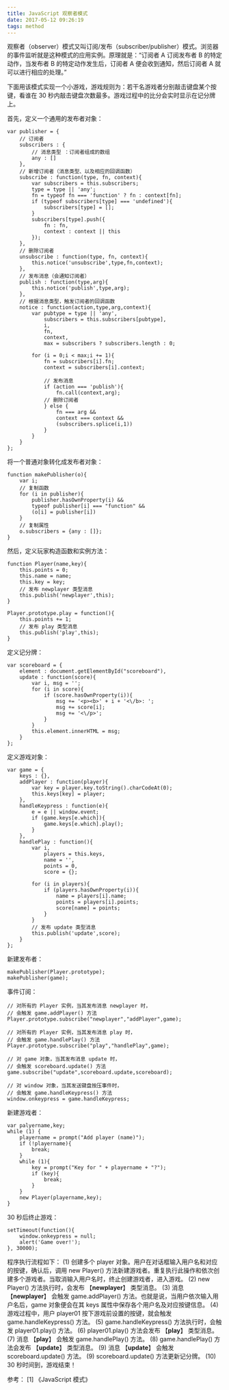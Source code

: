 ```yaml
---
title: JavaScript 观察者模式
date: 2017-05-12 09:26:19
tags: method
---
```


观察者（observer）模式又叫订阅/发布（subscriber/publisher）模式。浏览器的事件监听就是这种模式的应用实例。原理就是：“订阅者 A 订阅发布者 B 的特定动作，当发布者 B 的特定动作发生后，订阅者 A 便会收到通知，然后订阅者 A 就可以进行相应的处理。”

<!-- more -->

下面用该模式实现一个小游戏，游戏规则为：若干名游戏者分别敲击键盘某个按键，看谁在 30 秒内敲击键盘次数最多。游戏过程中的比分会实时显示在记分牌上。

首先，定义一个通用的发布者对象：

```
var publisher = {
    // 订阅者
    subscribers : {
        // 消息类型 ：订阅者组成的数组
        any : []
    },
    // 新增订阅者（消息类型、以及相应的回调函数）
    subscribe : function(type, fn, context){
        var subscribers = this.subscribers;
        type = type || 'any';
        fn = typeof fn === 'function' ? fn : context[fn];
        if (typeof subscribers[type] === 'undefined'){
            subscribers[type] = [];
        }
        subscribers[type].push({
            fn : fn,
            context : context || this
        });
    },
    // 删除订阅者
    unsubscribe : function(type, fn, context){
        this.notice('unsubscribe',type,fn,context);
    },
    // 发布消息（会通知订阅者）
    publish : function(type,arg){
        this.notice('publish',type,arg);
    },
    // 根据消息类型，触发订阅者的回调函数
    notice : function(action,type,arg,context){
        var pubtype = type || 'any',
            subscribers = this.subscribers[pubtype],
            i,
            fn,
            context,
            max = subscribers ? subscribers.length : 0;

        for (i = 0;i < max;i += 1){
            fn = subscribers[i].fn;
            context = subscribers[i].context;
            
            // 发布消息
            if (action === 'publish'){
                fn.call(context,arg);
            // 删除订阅者
            } else {
                fn === arg && 
                context === context &&
                (subscribers.splice(i,1))
            }
        }
    }
};
```

将一个普通对象转化成发布者对象：

```
function makePublisher(o){
    var i;
    // 复制函数
    for (i in publisher){
        publisher.hasOwnProperty(i) && 
        typeof publisher[i] === "function" &&
        (o[i] = publisher[i])
    }
    // 复制属性
    o.subscribers = {any : []};
}
```

然后，定义玩家构造函数和实例方法：

```
function Player(name,key){
    this.points = 0;
    this.name = name;
    this.key = key;
    // 发布 newplayer 类型消息
    this.publish('newplayer',this);
}

Player.prototype.play = function(){
    this.points += 1;
    // 发布 play 类型消息
    this.publish('play',this);
}
```

定义记分牌：

```
var scoreboard = {
    element : document.getElementById("scoreboard"),
    update : function(score){
        var i, msg = '';
        for (i in score){
            if (score.hasOwnProperty(i)){
                msg += '<p><b>' + i + '<\/b>: ';
                msg += score[i];
                msg += '<\/p>';
            }
        }
        this.element.innerHTML = msg;
    }
};
```

定义游戏对象：

```
var game = {
    keys : {},
    addPlayer : function(player){
        var key = player.key.toString().charCodeAt(0);
        this.keys[key] = player;
    },
    handleKeypress : function(e){
        e = e || window.event;
        if (game.keys[e.which]){
            game.keys[e.which].play();
        }
    },
    handlePlay : function(){
        var i,
            players = this.keys,
            name = '',
            points = 0,
            score = {};

        for (i in players){
            if (players.hasOwnProperty(i)){
                name = players[i].name;
                points = players[i].points;
                score[name] = points;
            }
        }
        // 发布 update 类型消息
        this.publish('update',score);
    }
};
```

新建发布者：

```
makePublisher(Player.prototype);
makePublisher(game);
```

事件订阅：

```
// 对所有的 Player 实例，当其发布消息 newplayer 时，
// 会触发 game.addPlayer() 方法
Player.prototype.subscribe("newplayer","addPlayer",game);

// 对所有的 Player 实例，当其发布消息 play 时，
// 会触发 game.handlePlay() 方法
Player.prototype.subscribe("play","handlePlay",game);

// 对 game 对象，当其发布消息 update 时，
// 会触发 scoreboard.update() 方法
game.subscribe("update",scoreboard.update,scoreboard);

// 对 window 对象，当其发送键盘按压事件时，
// 会触发 game.handleKeypress() 方法
window.onkeypress = game.handleKeypress;
```

新建游戏者：

```
var palyername,key;
while (1) {
    playername = prompt("Add player (name)");
    if (!playername){
        break;
    }
    while (1){
        key = prompt("Key for " + playername + "?");
        if (key){
            break;
        }
    }
    new Player(playername,key);
}
```

30 秒后终止游戏：

```
setTimeout(function(){
    window.onkeypress = null;
    alert('Game over!');
}, 30000);
```

程序执行流程如下：
(1) 创建多个 player 对象。用户在对话框输入用户名和对应的按键，确认后，调用 new Player() 方法新建游戏者。重复执行此操作和依次创建多个游戏者。当取消输入用户名时，终止创建游戏者，进入游戏。
(2) new Player() 方法执行时，会发布 【**newplayer**】 类型消息。
(3) 消息 【**newplayer**】 会触发 game.addPlayer() 方法。也就是说，当用户依次输入用户名后，game 对象便会在其 keys 属性中保存各个用户名及对应按键信息。
(4) 游戏过程中，用户 player01 按下游戏前设置的按键，就会触发 game.handleKeypress() 方法。
(5) game.handleKeypress() 方法执行时，会触发 player01.play() 方法。
(6) player01.play() 方法会发布 【**play**】 类型消息。
(7) 消息 【**play**】 会触发 game.handlePlay() 方法。
(8) game.handlePlay() 方法会发布 【**update**】 类型消息。
(9) 消息 【**update**】 会触发 scoreboard.update() 方法。
(9) scoreboard.update() 方法更新记分牌。
(10) 30 秒时间到，游戏结束！


参考：
[1] 《JavaScript 模式》